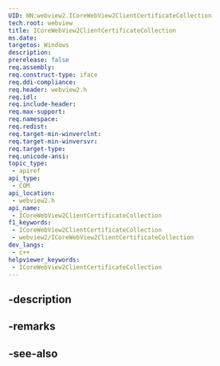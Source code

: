 ```yaml
---
UID: NN:webview2.ICoreWebView2ClientCertificateCollection
tech.root: webview
title: ICoreWebView2ClientCertificateCollection
ms.date: 
targetos: Windows
description: 
prerelease: false
req.assembly: 
req.construct-type: iface
req.ddi-compliance: 
req.header: webview2.h
req.idl: 
req.include-header: 
req.max-support: 
req.namespace: 
req.redist: 
req.target-min-winverclnt: 
req.target-min-winversvr: 
req.target-type: 
req.unicode-ansi: 
topic_type:
 - apiref
api_type:
 - COM
api_location:
 - webview2.h
api_name:
 - ICoreWebView2ClientCertificateCollection
f1_keywords:
 - ICoreWebView2ClientCertificateCollection
 - webview2/ICoreWebView2ClientCertificateCollection
dev_langs:
 - c++
helpviewer_keywords:
 - ICoreWebView2ClientCertificateCollection
---
```


## -description

## -remarks

## -see-also

